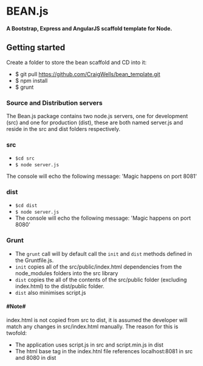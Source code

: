 # BEAN.js

#### A Bootstrap, Express and AngularJS scaffold template for Node.

## Getting started

Create a folder to store the bean scaffold and CD into it:

- $ git pull https://github.com/CraigWells/bean_template.git
- $ npm install
- $ grunt

### Source and Distribution servers

The Bean.js package contains two node.js servers, one for development (src) and one for production (dist), these are both named server.js and reside in the src and dist folders respectively.

### src

- `$cd src`
- `$ node server.js`

The console will echo the following message: 
'Magic happens on port 8081'

### dist

- `$cd dist`
- `$ node server.js`
- The console will echo the following message: 'Magic happens on port 8080'


### Grunt

- The `grunt` call will by default call the `init` and `dist` methods defined in the Gruntfile.js.
- `init` copies all of the src/public/index.html dependencies from the node_modules folders into the src library
- `dist` copies the all of the contents of the src/public folder (excluding index.html) to the dist/public folder.
- `dist` also minimises script.js

#### #Note# 

index.html is not copied from src to dist, it is assumed the developer will match any changes in src/index.html manually. The reason for this is twofold:
- The application uses script.js in src and script.min.js in dist
- The html base tag in the index.htnl file references localhost:8081 in src and 8080 in dist